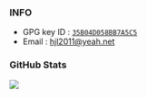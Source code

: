 ### INFO

- GPG key ID : [`35B04D058BB7A5C5`](https://github.com/hjl2011.gpg)
- Email : hjl2011@yeah.net

### GitHub Stats

<a href="https://github.com/hjl2011">
  <img src="https://github-readme-stats.vercel.app/api?username=hjl2011&show_icons=true" />
</a>
